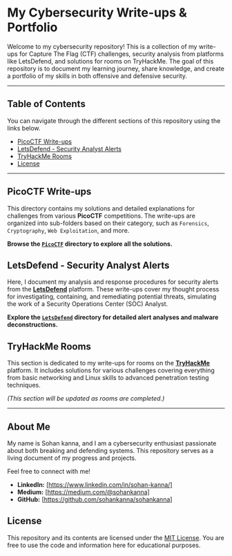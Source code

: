 # My Cybersecurity Write-ups & Portfolio

Welcome to my cybersecurity repository! This is a collection of my write-ups for Capture The Flag (CTF) challenges, security analysis from platforms like LetsDefend, and solutions for rooms on TryHackMe. The goal of this repository is to document my learning journey, share knowledge, and create a portfolio of my skills in both offensive and defensive security.

---

## Table of Contents

You can navigate through the different sections of this repository using the links below.

*   [PicoCTF Write-ups](#picoctf-write-ups)
*   [LetsDefend - Security Analyst Alerts](#letsdefend---security-analyst-alerts)
*   [TryHackMe Rooms](#tryhackme-rooms)
*   [License](#license)

---

## PicoCTF Write-ups

This directory contains my solutions and detailed explanations for challenges from various **PicoCTF** competitions. The write-ups are organized into sub-folders based on their category, such as `Forensics`, `Cryptography`, `Web Exploitation`, and more.

**Browse the [`PicoCTF`](./PicoCTF/) directory to explore all the solutions.**

## LetsDefend - Security Analyst Alerts

Here, I document my analysis and response procedures for security alerts from the **[LetsDefend](https://letsdefend.io/)** platform. These write-ups cover my thought process for investigating, containing, and remediating potential threats, simulating the work of a Security Operations Center (SOC) Analyst.

**Explore the [`LetsDefend`](./Lets'sDefend/) directory for detailed alert analyses and malware deconstructions.**

## TryHackMe Rooms

This section is dedicated to my write-ups for rooms on the **[TryHackMe](https://tryhackme.com/)** platform. It includes solutions for various challenges covering everything from basic networking and Linux skills to advanced penetration testing techniques.

*(This section will be updated as rooms are completed.)*

---

## About Me

My name is Sohan kanna, and I am a cybersecurity enthusiast passionate about both breaking and defending systems. This repository serves as a living document of my progress and projects.

Feel free to connect with me!
*   **LinkedIn:** [https://www.linkedin.com/in/sohan-kanna/]
*   **Medium:** [https://medium.com/@sohankanna]
*   **GitHub:** [https://github.com/sohankanna/sohankanna]

## License

This repository and its contents are licensed under the [MIT License](./LICENSE). You are free to use the code and information here for educational purposes.
